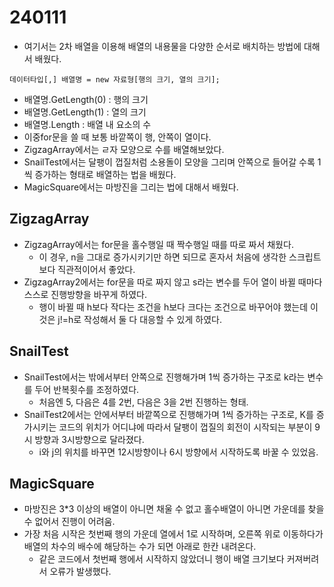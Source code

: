 # 240111
* 여기서는 2차 배열을 이용해 배열의 내용물을 다양한 순서로 배치하는 방법에 대해서 배웠다.
```
데이터타입[,] 배열명 = new 자료형[행의 크기, 열의 크기];
```
  * 배열명.GetLength(0) : 행의  크기
  * 배열명.GetLength(1) : 열의  크기
  * 배열명.Length : 배열 내 요소의 수
  * 이중for문을 쓸 때 보통 바깥쪽이 행, 안쪽이 열이다.
* ZigzagArray에서는 ㄹ자 모양으로 수를 배열해보았다.
* SnailTest에서는 달팽이 껍질처럼 소용돌이 모양을 그리며 안쪽으로 들어갈 수록 1씩 증가하는 형태로 배열하는 법을 배웠다.
* MagicSquare에서는 마방진을 그리는 법에 대해서 배웠다.

## ZigzagArray
* ZigzagArray에서는 for문을 홀수행일 때 짝수행일 때를 따로 짜서 채웠다.
  * 이 경우, n을 그대로 증가시키기만 하면 되므로 혼자서 처음에 생각한 스크립트보다 직관적이어서 좋았다.
* ZigzagArray2에서는 for문을 따로 짜지 않고 s라는 변수를 두어 열이 바뀔 때마다 스스로 진행방향을 바꾸게 하였다.
  * 행이 바뀔 때 h보다 작다는 조건을 h보다 크다는 조건으로 바꾸어야 했는데 이것은 j!=h로 작성해서 둘 다 대응할 수 있게 하였다.

## SnailTest
* SnailTest에서는 밖에서부터 안쪽으로 진행해가며 1씩 증가하는 구조로 k라는 변수를 두어 반복횟수를 조정하였다.
  * 처음엔 5, 다음은 4를 2번, 다음은 3을 2번 진행하는 형태.
* SnailTest2에서는 안에서부터 바깥쪽으로 진행해가며 1씩 증가하는 구조로, K를 증가시키는 코드의 위치가 어디냐에 따라서 달팽이 껍질의 회전이 시작되는 부분이 9시 방향과 3시방향으로 달라졌다.
  * i와 j의 위치를 바꾸면 12시방향이나 6시 방향에서 시작하도록 바꿀 수 있었음.

## MagicSquare
* 마방진은 3*3 이상의 배열이 아니면 채울 수 없고 홀수배열이 아니면 가운데를 찾을 수 없어서 진행이 어려움.
* 가장 처음 시작은 첫번째 행의 가운데 열에서 1로 시작하며, 오른쪽 위로 이동하다가 배열의 차수의 배수에 해당하는 수가 되면 아래로 한칸 내려온다.
  * 같은 코드에서 첫번째 행에서 시작하지 않았더니 행이 배열 크기보다 커져버려서 오류가 발생했다.
